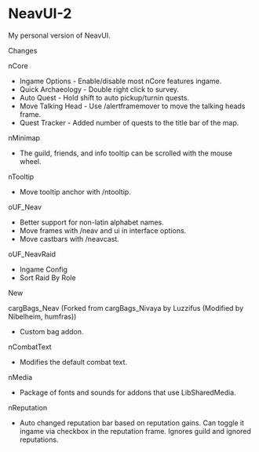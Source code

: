 # NeavUI-2
My personal version of NeavUI.

Changes

nCore
 - Ingame Options - Enable/disable most nCore features ingame.
 - Quick Archaeology - Double right click to survey.
 - Auto Quest - Hold shift to auto pickup/turnin quests.
 - Move Talking Head - Use /alertframemover to move the talking heads frame.
 - Quest Tracker - Added number of quests to the title bar of the map.

nMinimap
 - The guild, friends, and info tooltip can be scrolled with the mouse wheel.

nTooltip
 - Move tooltip anchor with /ntooltip.

oUF_Neav
 - Better support for non-latin alphabet names.
 - Move frames with /neav and ui in interface options.
 - Move castbars with /neavcast.

oUF_NeavRaid
 - Ingame Config
 - Sort Raid By Role

New

cargBags_Neav (Forked from cargBags_Nivaya by Luzzifus (Modified by Nibelheim, humfras))
 - Custom bag addon.

nCombatText
 - Modifies the default combat text.

nMedia
 - Package of fonts and sounds for addons that use LibSharedMedia.

nReputation
 - Auto changed reputation bar based on reputation gains. Can toggle it ingame via checkbox in the reputation frame. Ignores guild and ignored reputations.
 
